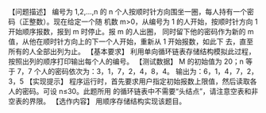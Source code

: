 【问题描述】
编号为 1,2,...,n 的 n 个人按顺时针方向围坐一圈，每人持有一个密码（正整数）。现在给定一个随
机数 m>0，从编号为 1 的人开始，按顺时针方向 1 开始顺序报数，报到 m 时停止。报 m 的人出圈，
同时留下他的密码作为新的 m 值，从他在顺时针方向上的下一个人开始，重新从 1 开始报数，如此下
去，直至所有的人全部出列为止。
【基本要求】
利用单向循环链表存储结构模拟此过程，按照出列的顺序打印输出每个人的编号。
【测试数据】
M 的初始值为 20；n 等于 7，7 个人的密码依次为：3，1，7，2，4，8，4。
输出为：6，1，4，7，2，3，5
【实现提示】
程序运行时，首先要求用户指定初始报数上限值，然后读取各人的密码。可设 n≤30。此题所用
的循环链表中不需要“头结点”，请注意空表和非空表的界限。
【选作内容】
用顺序存储结构实现该题目。